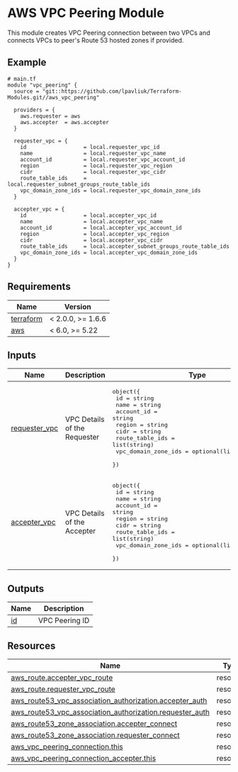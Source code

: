 # AWS VPC Peering Module

This module creates VPC Peering connection between two VPCs and connects VPCs to peer's Route 53 hosted zones if provided.

<!-- Next block is generated by terraform-docs following .terraform-docs.yml config -->
<!-- BEGIN_TF_DOCS -->
## Example

```hcl
# main.tf
module "vpc_peering" {
  source = "git::https://github.com/lpavliuk/Terraform-Modules.git//aws_vpc_peering"

  providers = {
    aws.requester = aws
    aws.accepter  = aws.accepter
  }

  requester_vpc = {
    id                  = local.requester_vpc_id
    name                = local.requester_vpc_name
    account_id          = local.requester_vpc_account_id
    region              = local.requester_vpc_region
    cidr                = local.requester_vpc_cidr
    route_table_ids     = local.requester_subnet_groups_route_table_ids
    vpc_domain_zone_ids = local.requester_vpc_domain_zone_ids
  }

  accepter_vpc = {
    id                  = local.accepter_vpc_id
    name                = local.accepter_vpc_name
    account_id          = local.accepter_vpc_account_id
    region              = local.accepter_vpc_region
    cidr                = local.accepter_vpc_cidr
    route_table_ids     = local.accepter_subnet_groups_route_table_ids
    vpc_domain_zone_ids = local.accepter_vpc_domain_zone_ids
  }
}
```

## Requirements

| Name | Version |
|------|---------|
| <a name="requirement_terraform"></a> [terraform](#requirement\_terraform) | < 2.0.0, >= 1.6.6 |
| <a name="requirement_aws"></a> [aws](#requirement\_aws) | < 6.0, >= 5.22 |

## Inputs

| Name | Description | Type | Default | Required |
|------|-------------|------|---------|:--------:|
| <a name="input_requester_vpc"></a> [requester\_vpc](#input\_requester\_vpc) | VPC Details of the Requester | <pre>object({<br/>    id                  = string<br/>    name                = string<br/>    account_id          = string<br/>    region              = string<br/>    cidr                = string<br/>    route_table_ids     = list(string)<br/>    vpc_domain_zone_ids = optional(list(string), [])<br/>  })</pre> | n/a | yes |
| <a name="input_accepter_vpc"></a> [accepter\_vpc](#input\_accepter\_vpc) | VPC Details of the Accepter | <pre>object({<br/>    id                  = string<br/>    name                = string<br/>    account_id          = string<br/>    region              = string<br/>    cidr                = string<br/>    route_table_ids     = list(string)<br/>    vpc_domain_zone_ids = optional(list(string), [])<br/>  })</pre> | n/a | yes |

## Outputs

| Name | Description |
|------|-------------|
| <a name="output_id"></a> [id](#output\_id) | VPC Peering ID |

## Resources

| Name | Type |
|------|------|
| [aws_route.accepter_vpc_route](https://registry.terraform.io/providers/hashicorp/aws/latest/docs/resources/route) | resource |
| [aws_route.requester_vpc_route](https://registry.terraform.io/providers/hashicorp/aws/latest/docs/resources/route) | resource |
| [aws_route53_vpc_association_authorization.accepter_auth](https://registry.terraform.io/providers/hashicorp/aws/latest/docs/resources/route53_vpc_association_authorization) | resource |
| [aws_route53_vpc_association_authorization.requester_auth](https://registry.terraform.io/providers/hashicorp/aws/latest/docs/resources/route53_vpc_association_authorization) | resource |
| [aws_route53_zone_association.accepter_connect](https://registry.terraform.io/providers/hashicorp/aws/latest/docs/resources/route53_zone_association) | resource |
| [aws_route53_zone_association.requester_connect](https://registry.terraform.io/providers/hashicorp/aws/latest/docs/resources/route53_zone_association) | resource |
| [aws_vpc_peering_connection.this](https://registry.terraform.io/providers/hashicorp/aws/latest/docs/resources/vpc_peering_connection) | resource |
| [aws_vpc_peering_connection_accepter.this](https://registry.terraform.io/providers/hashicorp/aws/latest/docs/resources/vpc_peering_connection_accepter) | resource |
<!-- END_TF_DOCS -->